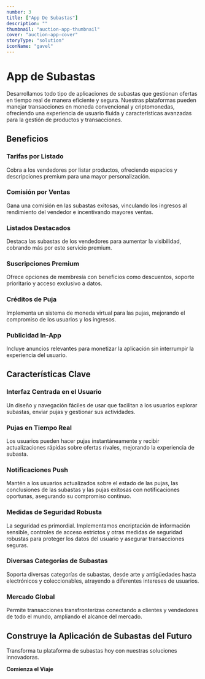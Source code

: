 ```yaml
---
number: 3
title: ["App De Subastas"]
description: ""
thumbnail: "auction-app-thumbnail"
cover: "auction-app-cover"
storyType: "solution"
iconName: "gavel"
---
```


# App de Subastas

Desarrollamos todo tipo de aplicaciones de subastas que gestionan ofertas en tiempo real de manera eficiente y segura. Nuestras plataformas pueden manejar transacciones en moneda convencional y criptomonedas, ofreciendo una experiencia de usuario fluida y características avanzadas para la gestión de productos y transacciones.

## Beneficios

### Tarifas por Listado

Cobra a los vendedores por listar productos, ofreciendo espacios y descripciones premium para una mayor personalización.

### Comisión por Ventas

Gana una comisión en las subastas exitosas, vinculando los ingresos al rendimiento del vendedor e incentivando mayores ventas.

### Listados Destacados

Destaca las subastas de los vendedores para aumentar la visibilidad, cobrando más por este servicio premium.

### Suscripciones Premium

Ofrece opciones de membresía con beneficios como descuentos, soporte prioritario y acceso exclusivo a datos.

### Créditos de Puja

Implementa un sistema de moneda virtual para las pujas, mejorando el compromiso de los usuarios y los ingresos.

### Publicidad In-App

Incluye anuncios relevantes para monetizar la aplicación sin interrumpir la experiencia del usuario.

## Características Clave

### Interfaz Centrada en el Usuario

Un diseño y navegación fáciles de usar que facilitan a los usuarios explorar subastas, enviar pujas y gestionar sus actividades.

### Pujas en Tiempo Real

Los usuarios pueden hacer pujas instantáneamente y recibir actualizaciones rápidas sobre ofertas rivales, mejorando la experiencia de subasta.

### Notificaciones Push

Mantén a los usuarios actualizados sobre el estado de las pujas, las conclusiones de las subastas y las pujas exitosas con notificaciones oportunas, asegurando su compromiso continuo.

### Medidas de Seguridad Robusta

La seguridad es primordial. Implementamos encriptación de información sensible, controles de acceso estrictos y otras medidas de seguridad robustas para proteger los datos del usuario y asegurar transacciones seguras.

### Diversas Categorías de Subastas

Soporta diversas categorías de subastas, desde arte y antigüedades hasta electrónicos y coleccionables, atrayendo a diferentes intereses de usuarios.

### Mercado Global

Permite transacciones transfronterizas conectando a clientes y vendedores de todo el mundo, ampliando el alcance del mercado.

## Construye la Aplicación de Subastas del Futuro

Transforma tu plataforma de subastas hoy con nuestras soluciones innovadoras.

**Comienza el Viaje**
